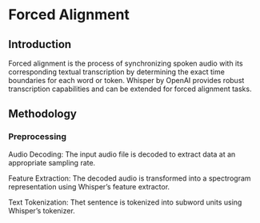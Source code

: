 # Forced Alignment

## Introduction

Forced alignment is the process of synchronizing spoken audio with its corresponding textual transcription by 
determining the exact time boundaries for each word or token. 
Whisper by OpenAI provides robust transcription capabilities and can be extended for forced alignment tasks.

## Methodology

### Preprocessing
Audio Decoding: The input audio file is decoded to extract data at an appropriate sampling rate.

Feature Extraction: The decoded audio is transformed into a spectrogram representation using Whisper’s feature extractor.

Text Tokenization: Thet sentence is tokenized into subword units using Whisper’s tokenizer.